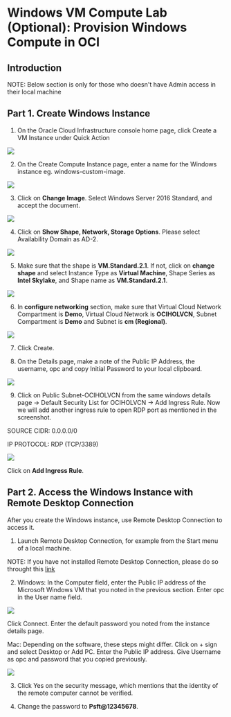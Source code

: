 # Windows VM Compute Lab (Optional): Provision Windows Compute in OCI

## Introduction

NOTE: Below section is only for those who doesn't have Admin access in their local machine

## Part 1. Create Windows Instance

1. On the Oracle Cloud Infrastructure console home page, click Create a VM Instance under Quick Action

![](./images/vmw.png "") 

2. On the Create Compute Instance page, enter a name for the Windows instance eg. windows-custom-image.

![](./images/WNAME.png "") 

3. Click on **Change Image**. Select Windows Server 2016 Standard, and accept the document.

![](./images/shapew.png "") 

4. Click on **Show Shape, Network, Storage Options**. Please select Availability Domain as AD-2. 

![](./images/shape3.png "") 

5. Make sure that the shape is **VM.Standard.2.1**. If not, click on **change shape** and select Instance Type as **Virtual Machine**, Shape Series as **Intel Skylake**, and Shape name as **VM.Standard.2.1**. 

![](./images/shapeselect.png "") 

6. In **configure networking** section, make sure that Virtual Cloud Network Compartment is **Demo**, Virtual Cloud Network is **OCIHOLVCN**, Subnet Compartment is **Demo** and Subnet is **cm (Regional)**.

![](./images/vm.png "") 

7. Click Create.

8. On the Details page, make a note of the Public IP Address, the username, opc and copy Initial Password to your local clipboard.

![](./images/wdetail.png "")

9. Click on Public Subnet-OCIHOLVCN from the same windows details page -> Default Security List for OCIHOLVCN -> Add Ingress Rule. Now we will add another ingress rule to open RDP port as mentioned in the screenshot. 

SOURCE CIDR: 0.0.0.0/0

IP PROTOCOL: RDP (TCP/3389)

![](./images/rdp.png "")

Click on **Add Ingress Rule**.

## Part 2. Access the Windows Instance with Remote Desktop Connection

After you create the Windows instance, use Remote Desktop Connection to access it.

1. Launch Remote Desktop Connection, for example from the Start menu of a local machine.

NOTE: If you have not installed Remote Desktop Connection, please do so throught this [link](https://www.microsoft.com/en-us/p/microsoft-remote-desktop/9wzdncrfj3ps)

2. Windows: In the Computer field, enter the Public IP address of the Microsoft Windows VM that you noted in the previous section. Enter opc in the User name field. 

![](./images/pwin6.png "")

Click Connect.
Enter the default password you noted from the instance details page.

Mac: Depending on the software, these steps might differ. Click on + sign and select Desktop or Add PC. Enter the Public IP address. Give Username as opc and password that you copied previously.

![](./images/gi1.png "")

3. Click Yes on the security message, which mentions that the identity of the remote computer cannot be verified.

4. Change the password to **Psft@12345678**. 
